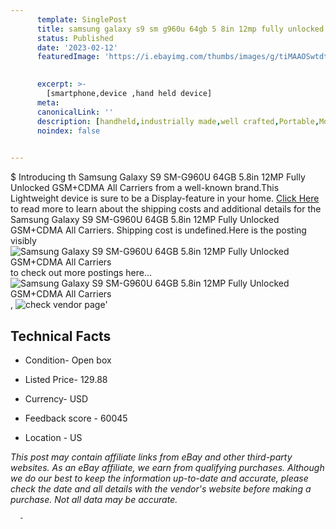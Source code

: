```yaml
---
      template: SinglePost
      title: samsung galaxy s9 sm g960u 64gb 5 8in 12mp fully unlocked gsm cdma all carriers
      status: Published
      date: '2023-02-12'
      featuredImage: 'https://i.ebayimg.com/thumbs/images/g/tiMAAOSwtdtdzv5a/s-l225.jpg'
       

      excerpt: >-
        [smartphone,device ,hand held device]
      meta:
      canonicalLink: ''
      description: [handheld,industrially made,well crafted,Portable,Mobile,Compact,Convenient,Lightweight,Maneuverable,Man-portable,Miniature,Carriable,Hand-held,Light,Holdable,Transportable,Mobile device,Pocket-sized,On-the-go,Wireless,Cordless,Compact size,Convenient size, smartphone,device ,hand held device]
      noindex: false
      

---
```

$
      Introducing th Samsung Galaxy S9 SM-G960U 64GB 5.8in 12MP Fully Unlocked GSM+CDMA All Carriers from a well-known brand.This Lightweight device  is sure to be a Display-feature in your home. [Click Here](https://www.ebay.com/itm/204133359804?hash=item2f874be0bc%3Ag%3AtiMAAOSwtdtdzv5a&mkevt=1&mkcid=1&mkrid=711-53200-19255-0&campid=%253CePNCampaignId%253E&customid=%253CreferenceId%253E&toolid=10049) to read more to learn about the shipping costs and additional details for the Samsung Galaxy S9 SM-G960U 64GB 5.8in 12MP Fully Unlocked GSM+CDMA All Carriers. Shipping cost is undefined.Here is the posting visibly ![Samsung Galaxy S9 SM-G960U 64GB 5.8in 12MP Fully Unlocked GSM+CDMA All Carriers](https://i.ebayimg.com/thumbs/images/g/tiMAAOSwtdtdzv5a/s-l225.jpg) to check out more postings here... ![Samsung Galaxy S9 SM-G960U 64GB 5.8in 12MP Fully Unlocked GSM+CDMA All Carriers](https://i.ebayimg.com/images/g/tiMAAOSwtdtdzv5a/s-l960.jpg), ![check vendor page]()'

      

 ## Technical Facts 



     
      

 - Condition- Open box 


      

 - Listed Price- 129.88 


      

 - Currency- USD 


      

 - Feedback score - 60045 


      

 - Location - US 


      
      

 *_This post may contain affiliate links from eBay and other third-party websites. As an eBay affiliate, we earn from qualifying purchases. Although we do our best to keep the information up-to-date and accurate, please check the date and all details with the vendor's website before making a purchase. Not all data may be accurate._*




      -
